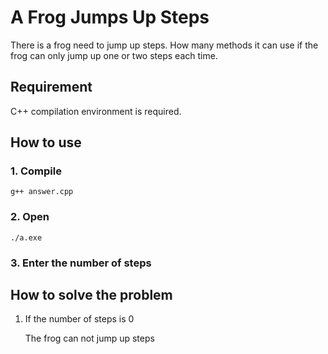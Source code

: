 # A Frog Jumps Up Steps
There is a frog need to jump up steps. How many methods it can use if the frog can only jump up one or two steps each time.
## Requirement
C++ compilation environment is required.
## How to use
### 1. Compile
```g++ answer.cpp```
### 2. Open
```./a.exe```
### 3. Enter the number of steps
## How to solve the problem
1. If the number of steps is 0
  
    The frog can not jump up steps

